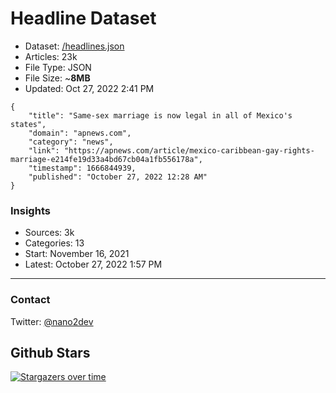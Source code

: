 # Headline Dataset

- Dataset: [/headlines.json](https://raw.githubusercontent.com/fwd/news/master/headlines.json) 
- Articles: 23k
- File Type: JSON
- File Size: ~**8MB**
- Updated: Oct 27, 2022 2:41 PM

```
{
    "title": "Same-sex marriage is now legal in all of Mexico's states",
    "domain": "apnews.com",
    "category": "news",
    "link": "https://apnews.com/article/mexico-caribbean-gay-rights-marriage-e214fe19d33a4bd67cb04a1fb556178a",
    "timestamp": 1666844939,
    "published": "October 27, 2022 12:28 AM"
}
```

### Insights

- Sources: 3k
- Categories: 13
- Start: November 16, 2021
- Latest: October 27, 2022 1:57 PM

---

### Contact 

Twitter: [@nano2dev](https://twitter.com/nano2dev)

## Github Stars

[![Stargazers over time](https://starchart.cc/fwd/news.svg)](https://starchart.cc/fwd/news)
